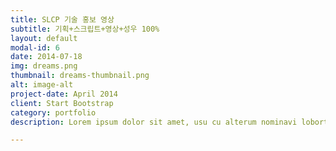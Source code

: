 ```yaml
---
title: SLCP 기술 홍보 영상
subtitle: 기획+스크립트+영상+성우 100%
layout: default
modal-id: 6
date: 2014-07-18
img: dreams.png
thumbnail: dreams-thumbnail.png
alt: image-alt
project-date: April 2014
client: Start Bootstrap
category: portfolio
description: Lorem ipsum dolor sit amet, usu cu alterum nominavi lobortis. At duo novum diceret. Tantas apeirian vix et, usu sanctus postulant inciderint ut, populo diceret necessitatibus in vim. Cu eum dicam feugiat noluisse.

---
```


